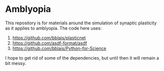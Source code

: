 # Amblyopia
This repository is for materials around the simulation of synaptic plasticity as it applies to amblyopia.  The code here uses:

1. https://github.com/bblais/plasticnet
2. https://github.com/asdf-format/asdf
3. https://github.com/bblais/Python-for-Science


I hope to get rid of some of the dependencies, but until then it will remain a bit messy.



